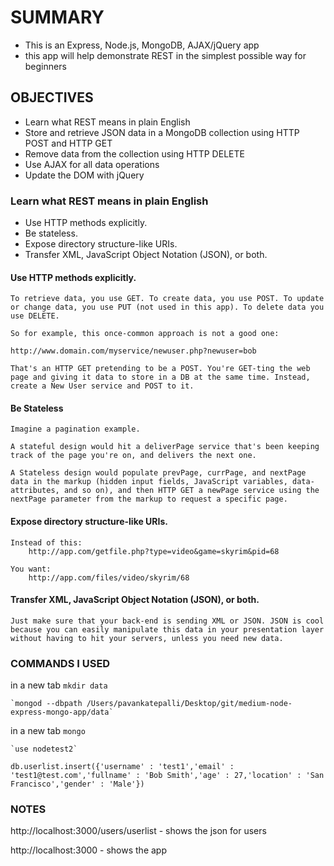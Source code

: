 # SUMMARY
* This is an Express, Node.js, MongoDB, AJAX/jQuery app
* this app will help demonstrate REST in the simplest possible way for beginners

## OBJECTIVES
* Learn what REST means in plain English
* Store and retrieve JSON data in a MongoDB collection using HTTP POST and HTTP GET
* Remove data from the collection using HTTP DELETE
* Use AJAX for all data operations
* Update the DOM with jQuery


### Learn what REST means in plain English

* Use HTTP methods explicitly.
* Be stateless.
* Expose directory structure-like URIs.
* Transfer XML, JavaScript Object Notation (JSON), or both.

#### Use HTTP methods explicitly.
	To retrieve data, you use GET. To create data, you use POST. To update or change data, you use PUT (not used in this app). To delete data you use DELETE.

	So for example, this once-common approach is not a good one:

	http://www.domain.com/myservice/newuser.php?newuser=bob

	That's an HTTP GET pretending to be a POST. You're GET-ting the web page and giving it data to store in a DB at the same time. Instead, create a New User service and POST to it.

#### Be Stateless
	Imagine a pagination example. 

	A stateful design would hit a deliverPage service that's been keeping track of the page you're on, and delivers the next one. 

	A Stateless design would populate prevPage, currPage, and nextPage data in the markup (hidden input fields, JavaScript variables, data- attributes, and so on), and then HTTP GET a newPage service using the nextPage parameter from the markup to request a specific page.

#### Expose directory structure-like URIs.
	Instead of this:
		http://app.com/getfile.php?type=video&game=skyrim&pid=68

	You want:
		http://app.com/files/video/skyrim/68

#### Transfer XML, JavaScript Object Notation (JSON), or both.
	Just make sure that your back-end is sending XML or JSON. JSON is cool because you can easily manipulate this data in your presentation layer without having to hit your servers, unless you need new data.


### COMMANDS I USED

in a new tab
	`mkdir data`

	`mongod --dbpath /Users/pavankatepalli/Desktop/git/medium-node-express-mongo-app/data`

in a new tab
	`mongo`

	`use nodetest2`

	db.userlist.insert({'username' : 'test1','email' : 'test1@test.com','fullname' : 'Bob Smith','age' : 27,'location' : 'San Francisco','gender' : 'Male'})

### NOTES

http://localhost:3000/users/userlist
	- shows the json for users

http://localhost:3000
	- shows the app